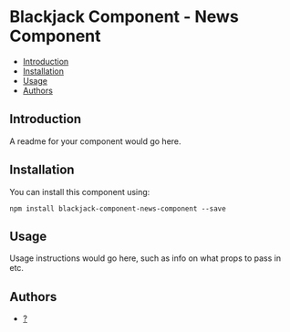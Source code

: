 # Blackjack Component - News Component

* [Introduction](#introduction)
* [Installation](#installation)
* [Usage](#usage)
* [Authors](#authors)


## Introduction

A readme for your component would go here.


## Installation

You can install this component using:

```
npm install blackjack-component-news-component --save
```


## Usage

Usage instructions would go here, such as info on what props to pass in etc.


## Authors

* [?](mailto:?)
